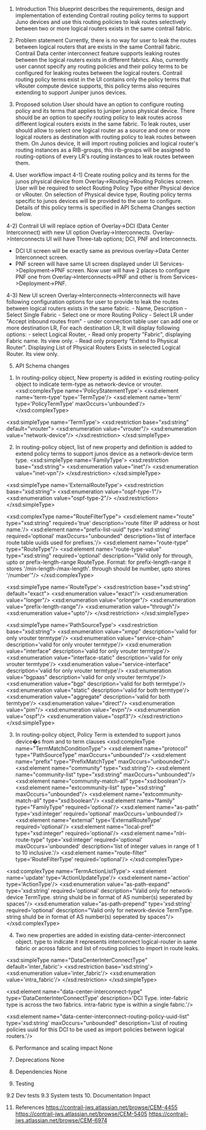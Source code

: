1. Introduction
This blueprint describes the requirements, design and implementation of extending Contrail routing policy terms to support Juno devices and use this routing policies to leak routes selectively between two or more logical routers exists in the same contrail fabric.

2. Problem statement
Currently, there is no way for user to leak the routes between logical routers that are exists in the same Contrail fabric. Contrail Data center interconnect feature supports leaking routes between the logical routers exists in different fabrics.
Also, currently user cannot specify any routing policies and their policy terms to be configured for leaking routes between the logical routers. Contrail routing policy terms exist in the UI contains only the policy terms that vRouter compute device supports, this policy terms also requires extending to support Juniper junos devices.

3. Proposed solution
User should have an option to configure routing policy and its terms that applies to juniper junos physical device.
There should be an option to specify routing policy to leak routes across different logical routers exists in the same fabric.
To leak routes, user should allow to select one logical router as a source and one or more logical routers as destination with routing policy to leak routes between them. On Junos device, It will import routing policies and logical router's routing instances as a RIB-groups, this rib-groups will be assigned to routing-options of every LR's routing instances to leak routes between them.

4. User workflow impact
4-1) Create routing policy and its terms for the junos physical device from Overlay->Routing->Routing Policies screen. User will be required to select Routing Policy Type either Physical device or vRouter. On selection of Physical device type, Routing policy terms specific to junos devices will be provided to the user to configure. Details of this policy terms is specified in API Schema Changes section below.

4-2) Contrail UI will replace option of Overlay->DCI (Data Center Interconnect) with new UI option Overlay->Interconnects.
Overlay->Interconnects UI will have Three-tab options; DCI, PNF and Interconnects.
- DCI UI screen will be exactly same as previous overlay->Data Center Interconnect screen.
- PNF screen will have same UI screen displayed under UI Services->Deployment->PNF screen. Now user will have 2 places to configure PNF one from Overlay->Interconnects->PNF and other is from Services->Deployment->PNF.

4-3) New UI screen Overlay->Interconnects->Interconnects will have following configuration options for user to provide to leak the routes between logical routers exists in the same fabric.
       - Name, Description
       - Select Single Fabric
       - Select one or more Routing Policy
       - Select LR under "Accept inbound routes from"
       - under connection table user can add one or more destination LR, For each destination LR, It will display following options:
         - select Logical Router,
         - Read only property "Fabric", displaying Fabric name. Its view only.
         - Read only property "Extend to Physical Router". Displaying List of Physical Routers Exists in selected Logical Router. Its view only.

5. API Schema changes
1) In routing-policy object, New property is added in existing routing-policy object to indicate term-type as network-device or vrouter. 
<xsd:complexType name='PolicyStatementType'>
    <xsd:element name='term-type' type='TermType'/>
    <xsd:element name='term' type='PolicyTermType' maxOccurs='unbounded'/>
</xsd:complexType>

<xsd:simpleType name='TermType'>
    <xsd:restriction base="xsd:string" default="vrouter">
        <xsd:enumeration value="vrouter"/>
        <xsd:enumeration value="network-device"/>
    </xsd:restriction>
</xsd:simpleType>

2) In routing-policy object, list of new property and definition is added to extend policy terms to support junos device as a network-device term type.
<xsd:simpleType name='FamilyType'>
    <xsd:restriction base="xsd:string">
        <xsd:enumeration value="inet"/>
        <xsd:enumeration value="inet-vpn"/>
    </xsd:restriction>
</xsd:simpleType>

<xsd:simpleType name='ExternalRouteType'>
    <xsd:restriction base="xsd:string">
        <xsd:enumeration value="ospf-type-1"/>
        <xsd:enumeration value="ospf-type-2"/>
    </xsd:restriction>
</xsd:simpleType>

<xsd:complexType name="RouteFilterType">
    <xsd:element name="route"    type="xsd:string"  required='true'
         description='route filter IP address or host name.'/>
    <xsd:element name="prefix-list-uuid" type='xsd:string' required='optional' maxOccurs="unbounded"
         description='list of interface route table uuids used for prefixes.'/>
    <xsd:element name="route-type" type="RouteType"/>
    <xsd:element name="route-type-value" type="xsd:string" required='optional'
         description="Valid only for through, upto or prefix-length-range RouteType. Format: for prefix-length-range it stores '/min-length-/max-length'. through should be number, upto stores '/number'"/>
</xsd:complexType>

<xsd:simpleType name='RouteType'>
    <xsd:restriction base="xsd:string" default="exact">
        <xsd:enumeration value="exact"/>
        <xsd:enumeration value="longer"/>
        <xsd:enumeration value="orlonger"/>
        <xsd:enumeration value="prefix-length-range"/>
        <xsd:enumeration value="through"/>
        <xsd:enumeration value="upto"/>
    </xsd:restriction>
</xsd:simpleType>

<xsd:simpleType name='PathSourceType'>
    <xsd:restriction base="xsd:string">
        <!-- Followings are valid for only termType vrouter -->
        <xsd:enumeration value="xmpp" description='valid for only vrouter termtype'/>
        <xsd:enumeration value="service-chain" description='valid for only vrouter termtype'/>
        <xsd:enumeration value="interface" description='valid for only vrouter termtype'/>
        <xsd:enumeration value="interface-static" description='valid for only vrouter termtype'/>
        <xsd:enumeration value="service-interface" description='valid for only vrouter termtype'/>
        <xsd:enumeration value="bgpaas" description='valid for only vrouter termtype'/>
        <!-- Followings are valid for both termType vrouter and network-device -->
        <xsd:enumeration value="bgp" description='valid for both termtype'/>
        <xsd:enumeration value="static" description='valid for both termtype'/>
        <xsd:enumeration value="aggregate" description='valid for both termtype'/>
        <!-- Followings are valid for only termType network-device -->
        <xsd:enumeration value="direct"/>
        <xsd:enumeration value="pim"/>
        <xsd:enumeration value="evpn"/>
        <xsd:enumeration value="ospf"/>
        <xsd:enumeration value="ospf3"/>
    </xsd:restriction>
</xsd:simpleType>

3) In routing-policy object, Policy Term is extended to support junos device�s from and to term clauses
<xsd:complexType name="TermMatchConditionType">
    <xsd:element name="protocol" type="PathSourceType" maxOccurs="unbounded"/>
    <xsd:element name="prefix" type="PrefixMatchType" maxOccurs="unbounded"/>
    <xsd:element name="community" type="xsd:string"/> <!-- DEPRECATED, USE IN NETWORK-DEVICE -->
    <xsd:element name="community-list" type="xsd:string" maxOccurs="unbounded"/> <!-- USE IN NETWORK-DEVICE -->
    <xsd:element name="community-match-all" type="xsd:boolean"/>
    <xsd:element name="extcommunity-list" type="xsd:string" maxOccurs="unbounded"/>
    <xsd:element name="extcommunity-match-all" type="xsd:boolean"/>
    <!-- Followings are valid for only termType network-device -->
    <xsd:element name="family" type="FamilyType" required='optional'/>
    <xsd:element name="as-path" type='xsd:integer' required='optional' maxOccurs='unbounded'/>
    <xsd:element name="external" type='ExternalRouteType' required='optional'/>
    <xsd:element name="local-pref" type="xsd:integer" required='optional'/>
    <xsd:element name="nlri-route-type" type='xsd:integer' required='optional' maxOccurs='unbounded'
         description='list of integer values in range of 1 to 10 inclusive.'/>
    <xsd:element name="route-filter" type='RouteFilterType' required='optional'/>
</xsd:complexType>

<xsd:complexType name='TermActionListType'>
    <xsd:element name='update'  type='ActionUpdateType'/>
    <xsd:element name='action'  type='ActionType'/>
    <xsd:enumeration value="as-path-expand" type='xsd:string' required='optional'
         description="Valid only for network-device TermType. string shuld be in format of AS number(s) seperated by spaces"/>
    <xsd:enumeration value="as-path-prepend" type='xsd:string' required='optional'
         description="Valid only for network-device TermType. string shuld be in format of AS number(s) seperated by spaces"/>
</xsd:complexType>

4) Two new properties are added in existing data-center-interconnect object. type to indicate it represents interconnect logical-router in same fabric or across fabric and list of routing policies to import in route leaks.

<xsd:simpleType name="DataCenterInterConnectType" default='inter_fabric'>
    <xsd:restriction base='xsd:string'>
        <xsd:enumeration value='inter_fabric'/>
        <xsd:enumeration value='intra_fabric'/>
    </xsd:restriction>
</xsd:simpleType>

<xsd:element name="data-center-interconnect-type" type='DataCenterInterConnectType'
             description='DCI Type. inter-fabric type is across the two fabrics. intra-fabric type is within a single fabric.'/>
<!--#IFMAP-SEMANTICS-IDL
     Property('data-center-interconnect-type', 'data-center-interconnect', 'optional', 'CRUD',
              'Defines type of DCI, inter-fabric is across two fabric. intra-fabric is single fabric.') -->

<xsd:element name="data-center-interconnect-routing-policy-uuid-list" type='xsd:string' maxOccurs="unbounded"
             description='List of routing policies uuid for this DCI to be used as import policies betwenn logical routers.'/>
<!--#IFMAP-SEMANTICS-IDL
     Property('data-center-interconnect-routing-policy-uuid-list', 'data-center-interconnect', 'optional', 'CRUD',
              'List of uuid of routing policies for this DCI to be used as import policies betwenn logical routers.') -->

6. Performance and scaling impact
None

7. Deprecations
None

8. Dependencies
None

9. Testing

9.2 Dev tests
9.3 System tests
10. Documentation Impact

11. References
https://contrail-jws.atlassian.net/browse/CEM-4455
https://contrail-jws.atlassian.net/browse/CEM-5405
https://contrail-jws.atlassian.net/browse/CEM-6974








